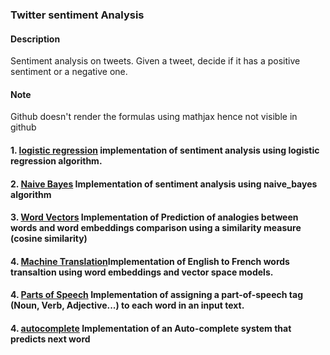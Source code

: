 ### Twitter sentiment Analysis
#### **Description**
Sentiment analysis on tweets. Given a tweet,  decide if it has a positive sentiment or a negative one.
#### Note
Github doesn't render the formulas using mathjax hence not visible in github

#### 1. [logistic regression](https://github.com/billwiliams/NLP/tree/main/LR) implementation of sentiment analysis using logistic regression algorithm.

#### 2. [Naive Bayes](https://github.com/billwiliams/NLP/tree/main/Naive_bayes) Implementation of sentiment analysis using naive_bayes algorithm

#### 3. [Word Vectors](https://github.com/billwiliams/NLP/tree/main/word_vectors) Implementation of Prediction of  analogies between words and  word embeddings comparison  using a similarity measure (cosine similarity)

#### 4. [Machine Translation](https://github.com/billwiliams/NLP/tree/main/machine_translation)Implementation of  English to French words transaltion using word embeddings and vector space models.

#### 4. [Parts of Speech](https://github.com/billwiliams/NLP/tree/main/parts_of_speech) Implementation of  assigning a part-of-speech tag (Noun, Verb, Adjective...) to each word in an input text.

#### 4. [autocomplete](https://github.com/billwiliams/NLP/tree/main/autocomplete) Implementation of  an Auto-complete system that predicts next word 


